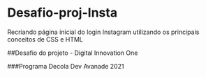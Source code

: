 # Desafio-proj-Insta
Recriando página inicial do login Instagram utilizando os principais conceitos de CSS e HTML

  ##Desafio do projeto - Digital Innovation One

  ###Programa Decola Dev Avanade 2021
